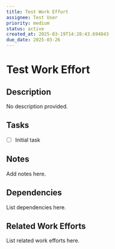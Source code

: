 ```yaml
---
title: Test Work Effort
assignee: Test User
priority: medium
status: active
created_at: 2025-03-19T14:28:43.694843
due_date: 2025-03-26
---
```


# Test Work Effort

## Description
No description provided.

## Tasks
- [ ] Initial task

## Notes
Add notes here.

## Dependencies
List dependencies here.

## Related Work Efforts
List related work efforts here.